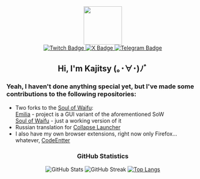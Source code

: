<div id="header" align="center">
  <img src="https://avatars.githubusercontent.com/u/94784342?v=5" width="100"/>
  <div id="badges">
    <a href="https://twitch.tv/kajitsy_">
      <img src="https://img.shields.io/badge/Twitch-964fff?logo=twitch&logoColor=white&style=for-the-badge" alt="Twitch Badge"/>
    </a>
    <a href="https://x.com/kajitsy">
      <img src="https://img.shields.io/badge/X-black?logo=x&logoColor=white&style=for-the-badge" alt="X Badge"/>
    </a>
    <a href="https://t.me/kajitsyo">
      <img src="https://img.shields.io/badge/Telegram-2fabea?logo=telegram&logoColor=white&style=for-the-badge" alt="Telegram Badge"/>
    </a>
  </div>
  
  ## Hi, I'm Kajitsy (｡･∀･)ﾉﾞ
</div>     

### Yeah, I haven't done anything special yet, but I've made some contributions to the following repositories:

- Two forks to the [Soul of Waifu](https://github.com/jofizcd/Soul-of-Waifu):<br>
   [Emilia](https://github.com/Kajitsy/Emilia) - project is a GUI variant of the aforementioned SoW <br>
   [Soul of Waifu](https://github.com/Kajitsy/Soul-of-Waifu) - just a working version of it
- Russian translation for [Collapse Launcher](https://github.com/CollapseLauncher/Collapse)
- I also have my own browser extensions, right now only Firefox... whatever, [CodeEntter](https://github.com/Kajitsy/Genshin-Star-Rail-CodeEntter)

<div id="GitHub-Statistics" align="center">
  
### GitHub Statistics
![GitHub Stats](https://github-readme-stats.vercel.app/api?username=kajitsy&theme=transparent&hide_border=true)
![GitHub Streak](https://github-readme-streak-stats.herokuapp.com?user=kajitsy&theme=transparent&hide_border=true)
[![Top Langs](https://github-readme-stats.vercel.app/api/top-langs/?username=kajitsy&theme=transparent&hide_border=true)](https://github.com/Kajitsy?tab=repositories)
</div>   
